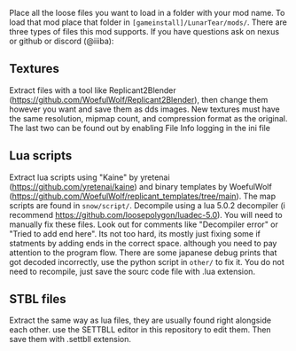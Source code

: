 Place all the loose files you want to load in a folder with your mod name. To load that mod place that folder in `[gameinstall]/LunarTear/mods/`. There are three types of files this mod supports. If you have questions ask on nexus or github or discord (@iiiba):

## Textures

Extract files with a tool like Replicant2Blender (https://github.com/WoefulWolf/Replicant2Blender), then change them however you want and save them as dds images. New textures must have the same resolution, mipmap count, and compression format as the original. The last two can be found out by enabling File Info logging in the ini file

## Lua scripts

Extract lua scripts using "Kaine" by yretenai (https://github.com/yretenai/kaine) and binary templates by WoefulWolf (https://github.com/WoefulWolf/replicant_templates/tree/main). The map scripts are found in `snow/script/`. Decompile using a lua 5.0.2 decompiler (i recommend https://github.com/loosepolygon/luadec-5.0). You will need to manually fix these files. Look out for comments like "Decompiler error" or "Tried to add end here". Its not too hard, its mostly just fixing some if statments by adding ends in the correct space. although you need to pay attention to the program flow. There are some japanese debug prints that got decoded incorrectly, use the python script in `other/` to fix it. You do not need to recompile, just save the sourc code file with .lua extension.

## STBL files

Extract the same way as lua files, they are usually found right alongside each other. use the SETTBLL editor in this repository to edit them. Then save them with .settbll extension.



